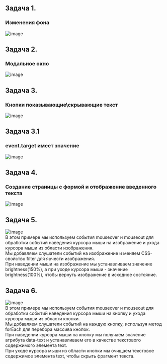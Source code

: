## Задача 1.   
### Изменения фона  
![image](https://user-images.githubusercontent.com/113675674/221540626-724e0e00-f794-430d-a636-2ed497f8170c.png)  

## Задача 2.   
### Модальное окно  

![image](https://user-images.githubusercontent.com/113675674/221542554-2498b9a6-b576-4890-9e3c-4bda4bc52117.png)  

## Задача 3.   
### Кнопки показывающие\скрывающие текст  

![image](https://user-images.githubusercontent.com/113675674/221579257-b48de727-a880-4c64-ab01-fdc7ffb00279.png)  

## Задача 3.1     
### event.target имеет значение  
![image](https://github.com/schoolteacherMP/lecture_46_JS_Interface_Events_Mouse_movement/assets/113675674/7192c476-e933-46fa-a188-06ccf67ce000)  


## Задача 4.   
### Создание страницы с формой и отображение введенного текста    

![image](https://user-images.githubusercontent.com/113675674/221582411-b455bac8-bf5d-4932-a633-1bf53100abea.png)

## Задача 5.   
![image](https://user-images.githubusercontent.com/113675674/231224392-836df82f-ecdd-4306-ac90-17e77515a53d.png)  
В этом примере мы используем события mouseover и mouseout для обработки событий наведения курсора мыши на изображение и ухода курсора мыши из области изображения.   
Мы добавляем слушатели событий на изображение и меняем CSS-свойство filter для ярчести изображения.   
При наведении мыши на изображение мы устанавливаем значение brightness(150%), а при уходе курсора мыши - значение brightness(100%), чтобы вернуть изображение в исходное состояние.  

## Задача 6.   
![image](https://user-images.githubusercontent.com/113675674/231224586-8760079f-83f3-4d98-8897-ccb55b77b817.png)  
В этом примере мы используем события mouseover и mouseout для обработки событий наведения курсора мыши на кнопку и ухода курсора мыши из области кнопки.  
Мы добавляем слушатели событий на каждую кнопку, используя метод forEach для перебора массива кнопок.  
При наведении курсора мыши на кнопку мы получаем значение атрибута data-text и устанавливаем его в качестве текстового содержимого элемента text.  
При уходе курсора мыши из области кнопки мы очищаем текстовое содержимое элемента text, чтобы скрыть фрагмент текста.  
